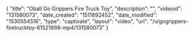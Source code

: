 {
    "title": "Oball Go Grippers Fire Truck Toy",
    "description": "",
    "videoid": "131580073",
    "date_created": "1511892452",
    "date_modified": "1530554516",
    "type": "captivate",
    "layout": "video",
    "url": "\/v\/gogrippers-firetrucktoy-61521698-mp4\/131580073"
}